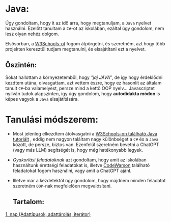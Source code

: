 # Java:

Úgy gondoltam, hogy it az idő arra, hogy megtanuljam, a `Java` nyelvet használni. Ezelött tanultam a `C#`-ot az iskolában, ezáltal úgy gondolom, nem lesz olyan nehéz dolgom.

Elsősorban, a [W3Schools-ot](https://www.w3schools.com/) fogom átpörgetni, és szeretném, azt hogy több projekten keresztül tudjam megtanulni, és elsajátítani ezt a nyelvet.

## Őszintén:
Sokat hallottam a környezetemből, hogy *"jaj JAVA"*, de így hogy érdeklődni kezdtem utána, olvasgattam, azt vettem észre, hogy ez hasonlít az általam tanult `C#`-ba valamelyest, persze mind a kettő OOP nyelv... Javascriptet nyilván tudok alapszinten, így úgy gondolom, hogy **autodidakta módon** is képes vagyok a `Java` elsajátítására.

# Tanulási módszerem:

- Most jelenleg elkezdtem átolvasgatni a [W3Schools-on található Java tutoriált](https://www.w3schools.com/java) , eddig nem nagyon találtam nagy különbséget a `C#` és a `Java` között, de persze, biztos van. Ezenfelül szeretném bevetni a ChatGPT (vagy más LLM) segítségét is, hogy még hatékonyabb legyek.

- *Gyakorlási feladatoknak* azt gondoltam, hogy amit az iskolában használtunk érettségi feladatokat is, illetve [CodeWarson](https://www.codewars.com/dashboard) található feladatokat fogom használni, vagy amit a ChatGPT ajánl.

- Illetve már a kezdetektől úgy gondolom, hogy majdnem minden feladatot szeretném `OOP`-nak megfelelően megvalósítani.


  ## Tartalom:

[1. nap (Adattípusok, adattárolás, iterátor)](https://github.com/bencso/my-java-learning/blob/main/notes/1_day.md)
